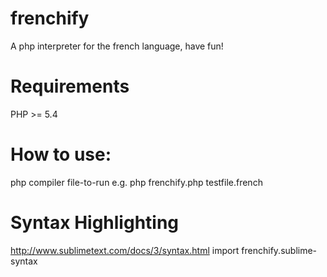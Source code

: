 # frenchify
A php interpreter for the french language, have fun!

# Requirements
PHP >= 5.4

# How to use:
php compiler file-to-run
e.g.
php frenchify.php testfile.french

# Syntax Highlighting
http://www.sublimetext.com/docs/3/syntax.html
import frenchify.sublime-syntax
